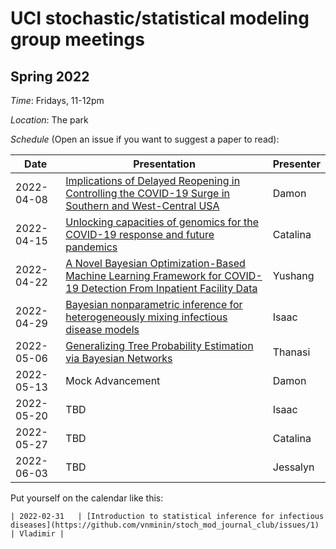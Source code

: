 # UCI stochastic/statistical modeling group meetings

## Spring 2022

*Time*: Fridays, 11-12pm

*Location*: The park

*Schedule* (Open an issue if you want to suggest a paper to read):

| Date   | Presentation   | Presenter    |
|--------|----------------|--------------|
| 2022-04-08 | [Implications of Delayed Reopening in Controlling the COVID-19 Surge in Southern and West-Central USA](https://doi.org/10.34133/2021/9798302) | Damon |
| 2022-04-15 | [Unlocking capacities of genomics for the COVID-19 response and future pandemics](https://www.nature.com/articles/s41592-022-01444-z) | Catalina |
| 2022-04-22 | [A Novel Bayesian Optimization-Based Machine Learning Framework for COVID-19 Detection From Inpatient Facility Data](https://www.ncbi.nlm.nih.gov/pmc/articles/PMC8545233/) | Yushang |
| 2022-04-29 | [Bayesian nonparametric inference for heterogeneously mixing infectious disease models](https://www.pnas.org/doi/10.1073/pnas.2118425119) | Isaac |
| 2022-05-06 | [Generalizing Tree Probability Estimation via Bayesian Networks](https://proceedings.neurips.cc/paper/2018/file/b137fdd1f79d56c7edf3365fea7520f2-Paper.pdf) | Thanasi |
| 2022-05-13 | Mock Advancement | Damon |
| 2022-05-20 | TBD | Isaac |
| 2022-05-27 | TBD | Catalina |
| 2022-06-03 | TBD | Jessalyn |

Put yourself on the calendar like this:
```
| 2022-02-31   | [Introduction to statistical inference for infectious diseases](https://github.com/vnminin/stoch_mod_journal_club/issues/1) | Vladimir |
```
